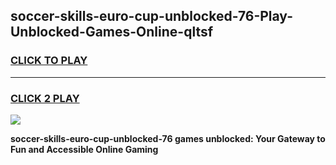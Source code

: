
## soccer-skills-euro-cup-unblocked-76-Play-Unblocked-Games-Online-qltsf
<h3>
<a href="https://premium76.site?title=soccer-skills-euro-cup-unblocked-76&ref=25A">CLICK TO PLAY</a></h3>
<hr>

<h3>
<a href="https://premium76.site?title=soccer-skills-euro-cup-unblocked-76&ref=25A">CLICK 2 PLAY</a>
  
</h3>

<a href="https://premium76.site?title=soccer-skills-euro-cup-unblocked-76&ref=25A"><img src="https://clearcache.store/games.png"></a>


**soccer-skills-euro-cup-unblocked-76 games unblocked: Your Gateway to Fun and Accessible Online Gaming**
